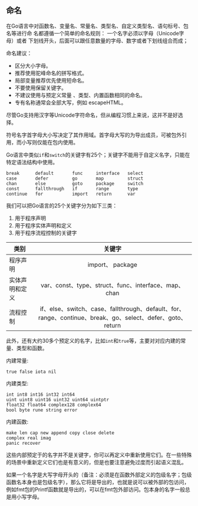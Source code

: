 ## 命名

在Go语言中对函数名、变量名、常量名、类型名、自定义类型名、语句标号、包名等进行命
名都遵循一个简单的命名规则：
一个名字必须以字母（Unicode字母）或者 下划线开头，后面可以跟任意数量的字母、数字或者下划线组合而成；

命名建议：
 - 区分大小字母。
 - 推荐使用驼峰命名的拼写格式。
 - 局部变量推荐优先使用短命名。
 - 不要使用保留关键字。
 - 不建议使用与预定义常量 、类型、内置函数相同的命名。
 - 专有名称通常会全部大写，例如 escapeHTML。

尽管Go支持用汉字等Unicode字符命名，但从编程习惯上来说，这并不是好选择。

符号名字首字母大小写决定了其作用域。首字母大写的为导出成员，可被包外引用，而小写则仅能在包内使用。

 Go语言中类似`if`和`switch`的关键字有25个；关键字不能用于自定义名字，只能在特定语法结构中使用。

 ```
break      default       func     interface   select
case       defer         go       map         struct
chan       else          goto     package     switch
const      fallthrough   if       range       type
continue   for           import   return      var
 ```
 
 我们可以把Go语言的25个关键字分为如下三类：
 
 1. 用于程序声明  
 2. 用于程序实体声明和定义
 3. 用于程序流程控制的关键字
 
| 类别           | 关键字          
| ------------- |:-------------:|
|程序声明        | import、 package|
|实体声明和定义   |  var、const、type、struct、func、interface、map、chan|
|流程控制        | if、else、switch、case、fallthrough、default、for、range、continue、break、go、select、defer、goto、return|



 此外，还有大约30多个预定义的名字，比如`int`和`true`等，主要对对应内建的常量、类型和函数。

内建常量: 
```
true false iota nil
```

内建类型: 
```
int int8 int16 int32 int64
uint uint8 uint16 uint32 uint64 uintptr
float32 float64 complex128 complex64
bool byte rune string error
```

内建函数: 
```
make len cap new append copy close delete
complex real imag
panic recover
```

这些内部预定于的名字并不是关键字，你可以再定义中重新使用它们。在一些特殊的场景中重新定义它们也是有意义的，但是也要注意避免过度而引起语义混乱。

如果一个名字是大写字母开头的（备注：必须是在函数外部定义的包级名字；包级函数名本身也是包级名字），那么它将是导出的，也就是说可以被外部的包访问，例如fmt包的Printf函数就是导出的，可以在fmt包外部访问。包本身的名字一般总是用小写字母。